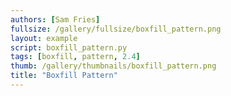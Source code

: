 ```yaml
---
authors: [Sam Fries]
fullsize: /gallery/fullsize/boxfill_pattern.png
layout: example
script: boxfill_pattern.py
tags: [boxfill, pattern, 2.4]
thumb: /gallery/thumbnails/boxfill_pattern.png
title: "Boxfill Pattern"
---
```

